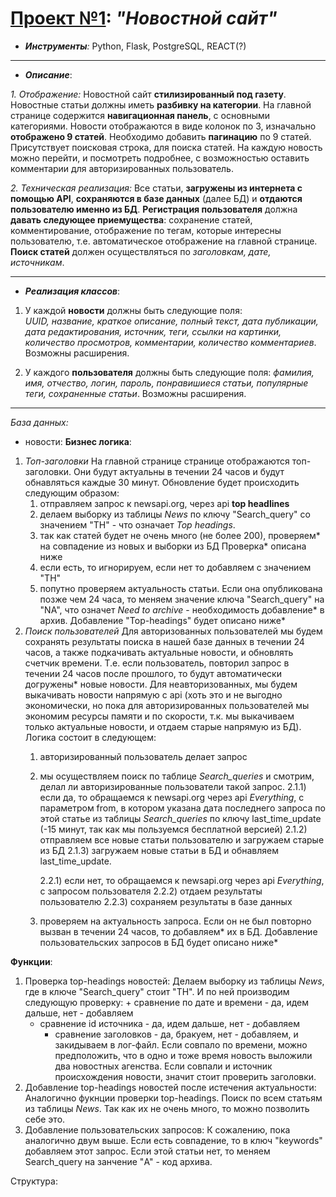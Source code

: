 # [Проект №1][1]: *"Новостной сайт"* #

+ *__Инструменты__:* Python, Flask, PostgreSQL, REACT(?)

___

+ *__Описание__*:

*1. Отображение:*
Новостной сайт __стилизированный под газету__.
Новостные статьи должны иметь __разбивку на категории__. На главной странице содержится __навигационная панель__, с основными категориями. Новости отображаются в виде колонок по 3, изначально __отображено 9 статей__. Необходимо добавить __пагинацию__ по 9 статей. Присутствует поисковая строка, для поиска статей. На каждую новость можно перейти, и посмотреть подробнее, с возможностью оставить комментарии для авторизированных пользователь. 

 *2. Техническая реализация:*
Все статьи, __загружены из интернета с помощью API__, __сохраняются в базе данных__ (далее БД) и __отдаются пользователю именно из БД__. __Регистрация пользователя__ должна __давать следующее приемущества__: сохранение статей, комментирование, отображение по тегам, которые интересны пользователю, т.е. автоматическое отображение на главной странице. __Поиск статей__ должен осуществляться по *заголовкам, дате, источникам*.
___

+ *__Реализация классов__*:

 1. У каждой __новости__ должны быть следующие поля:  
*UUID, название, краткое описание, полный текст, дата публикации, дата редактирования, источник, теги, ссылки на картинки, количество просмотров, комментарии, количество комментариев*. Возможны расширения.

 2. У каждого __пользователя__ должны быть следующие поля:
*фамилия, имя, отчество, логин, пароль, понравишиеся статьи, популярные теги, сохраненные статьи*. Возможны расширения.

___

*База данных:*
+ новости:
__Бизнес логика__: 
1) *Топ-заголовки*
    На главной странице странице отображаются топ-заголовки. Они будут актуальны в течении 24 часов и будут обнавляться каждые 30 минут. Обновление будет происходить следующим образом: 
    1) отправляем запрос к newsapi.org, через api __top headlines__ 
    2) делаем выборку из таблицы *News* по ключу "Search_query" со значением "TH" - что означает *Top headings*.
    3) так как статей будет не очень много (не более 200), проверяем* на совпадение из новых и выборки из БД
    Проверка* описана ниже
    4) если есть, то игнорируем, если нет то добавляем с значением "TH"
    5) попутно проверяем актуальность статьи. Если она опубликована позже чем 24 часа, то меняем значение ключа "Search_query" на "NA", что означет *Need to archive* - необходимость добавление* в архив. 
    Добавление "Top-headings" будет описано ниже*
2) *Поиск пользователей*
    Для авторизованных пользователей мы будем сохранять результаты поиска в нашей базе данных в течении 24 часов, а также подкачивать актуальные новости, и обновлять счетчик времени. Т.е. если пользователь, повторил запрос в течении 24 часов после прошлого, то будут автоматически догружены* новые новости. Для неавторизованных, мы будем выкачивать новости напрямую с api (хоть это и не выгодно экономически, но пока для авторизированных пользователей мы экономим ресурсы памяти и по скорости, т.к. мы выкачиваем только актуальные новости, и отдаем старые напрямую из БД). Логика состоит в следующем:
    1) авторизированный пользователь делает запрос
    2) мы осуществляем поиск по таблице *Search_queries* и смотрим, делал ли авторизированные пользователи такой запрос.
        2.1.1)  если да, то обращаемся к newsapi.org через api *Everything*, с параметром from, в котором указана дата последнего запроса по этой статье из таблицы *Search_queries* по ключу last_time_update (-15 минут, так как мы пользуемся бесплатной версией)
        2.1.2) отправляем все новые статьи пользователю и загружаем старые из БД
        2.1.3) загружаем новые статьи в БД и обнавляем last_time_update.
    
        2.2.1) если нет, то обращаемся к newsapi.org через api *Everything*, с запросом пользователя
        2.2.2) отдаем результаты пользователю
        2.2.3) сохраняем результаты в базе данных
    3) проверяем на актуальность запроса. Если он не был повторно вызван в течении 24 часов, то добавляем* их в БД.
    Добавление пользовательских запросов в БД будет описано ниже*

  __Функции__:
  1) Проверка top-headings новостей:
  Делаем выборку из таблицы *News*, где в ключе "Search_query" стоит "TH". И по ней производим следующую проверку:
    + сравнение по дате и времени - да, идем дальше, нет - добавляем 
        + сравнение id источника - да, идем дальше, нет - добавляем
            + сравнение заголовков - да, бракуем, нет - добавляем, и закидываем в лог-файл.
Если совпало по времени, можно предположить, что в одно и тоже время новость выложили два новостных агенства. Если совпали и источник происхождения новости, значит стоит проверить заголовки. 
2) Добавление top-headings новостей после истечения актуальности:
Аналогично фукнции проверки top-headings. Поиск по всем статьям из таблицы *News*. Так как их не очень много, то можно позволить себе это.
3) Добавление пользовательских запросов:
К сожалению, пока аналогично двум выше. Если есть совпадение, то в ключ "keywords" добавляем этот запрос. Если этой статьи нет, то меняем Search_query на занчение "A" - код архива.

Cтруктура:
   


[1]: https://github.com/mozgolom112/News-Website